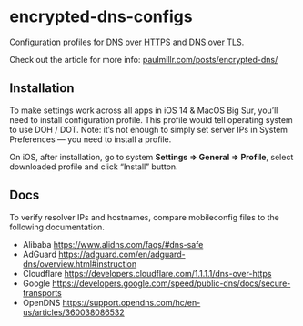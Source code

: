 # encrypted-dns-configs
Configuration profiles for [DNS over HTTPS](https://en.wikipedia.org/wiki/DNS_over_HTTPS) and [DNS over TLS](https://en.wikipedia.org/wiki/DNS_over_TLS). 

Check out the article for more info: [paulmillr.com/posts/encrypted-dns/](https://paulmillr.com/posts/encrypted-dns/)

## Installation

To make settings work across all apps in iOS 14 & MacOS Big Sur, you’ll need to install configuration profile. This profile would tell operating system to use DOH / DOT. Note: it’s not enough to simply set server IPs in System Preferences — you need to install a profile.

On iOS, after installation, go to system **Settings => General => Profile**, select downloaded profile and click “Install” button.

## Docs

To verify resolver IPs and hostnames, compare mobileconfig files to the following documentation.

- Alibaba https://www.alidns.com/faqs/#dns-safe
- AdGuard https://adguard.com/en/adguard-dns/overview.html#instruction
- Cloudflare https://developers.cloudflare.com/1.1.1.1/dns-over-https
- Google https://developers.google.com/speed/public-dns/docs/secure-transports
- OpenDNS https://support.opendns.com/hc/en-us/articles/360038086532
